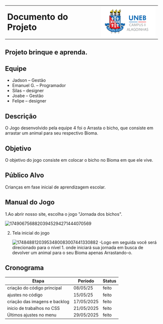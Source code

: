 
<table style="width: 100%;">
  <tr>
    <td style="vertical-align: middle; padding-right: 10px;">
      <h1 style="margin: 0;">Documento do Projeto</h1>
    </td>
    <td style="vertical-align: middle; text-align: right;">
      <img  src="../../Anagrama/documentation/imgs/UNEB-logo.png" width="200">
    </td>
  </tr>
</table>



## Projeto brinque e aprenda.


## Equipe 
- Jadson  – Gestão
- Emanuel G.  – Programador
- Silas – designer
- Joabe  – Gestão
- Felipe – designer
## Descrição

O Jogo desenvolvido pela equipe 4 foi o Arrasta o bicho, que consiste em arrastar um animal para seu respectivo Bioma.

## Objetivo

 O objetivo do jogo consiste em colocar o bicho  no Bioma  em que ele vive. 

## Público Alvo

Crianças em fase inicial de aprendizagem escolar.

## Manual do Jogo
1.Ao abrir nosso site, escolha o jogo "Jornada dos bichos". 

![17490675688203945294271444070569](https://github.com/user-attachments/assets/866cc632-5efd-4b30-a3f8-301c63f964e1)

2. Tela inicial do jogo
 
   ![17484881203953480083007441330882](https://github.com/user-attachments/assets/2b51ff8b-842f-4b93-8a33-79a921057643)
-Logo em seguida você será direcionado para o  nível 1. onde iniciará sua jornada em busca de devolver um animal para o seu Bioma apenas Arrastando-o.

## Cronograma

| Etapa | Período | Status|
|---------------------|-----------------------|------------  |
|criação do código principal  | 08/05/25      | feito |
|ajustes no código  |   15/05/25   | feito|
|criação das imagens e backlog  |17/05/2025 | feito |
|inicio de trabalhos no CSS | 21/05/2025 | feito |
|Últimos ajustes no menu | 29/05/2025 | feito |
